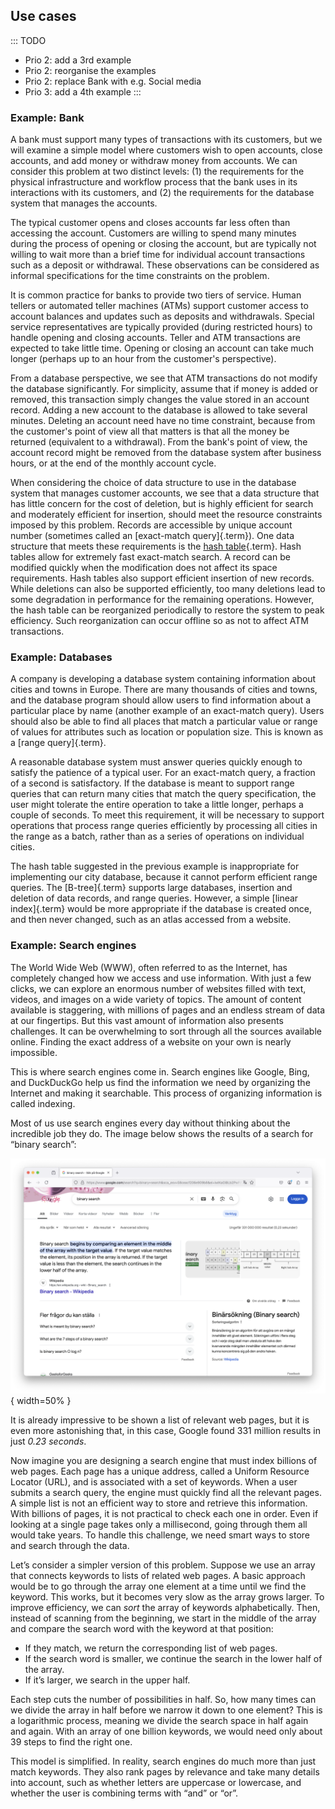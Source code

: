 
## Use cases

::: TODO
- Prio 2: add a 3rd example
- Prio 2: reorganise the examples
- Prio 2: replace Bank with e.g. Social media
- Prio 3: add a 4th example
:::


### Example: Bank

A bank must support many types of transactions with its customers, but
we will examine a simple model where customers wish to open accounts,
close accounts, and add money or withdraw money from accounts. We can
consider this problem at two distinct levels: (1) the requirements for
the physical infrastructure and workflow process that the bank uses in
its interactions with its customers, and (2) the requirements for the
database system that manages the accounts.

The typical customer opens and closes accounts far less often than
accessing the account. Customers are willing to spend many minutes
during the process of opening or closing the account, but are typically
not willing to wait more than a brief time for individual account
transactions such as a deposit or withdrawal. These observations can be
considered as informal specifications for the time constraints on the
problem.

It is common practice for banks to provide two tiers of service. Human
tellers or automated teller machines (ATMs) support customer access to
account balances and updates such as deposits and withdrawals. Special
service representatives are typically provided (during restricted hours)
to handle opening and closing accounts. Teller and ATM transactions are
expected to take little time. Opening or closing an account can take
much longer (perhaps up to an hour from the customer's perspective).

From a database perspective, we see that ATM transactions do not modify
the database significantly. For simplicity, assume that if money is
added or removed, this transaction simply changes the value stored in an
account record. Adding a new account to the database is allowed to take
several minutes. Deleting an account need have no time constraint,
because from the customer's point of view all that matters is that all
the money be returned (equivalent to a withdrawal). From the bank's
point of view, the account record might be removed from the database
system after business hours, or at the end of the monthly account cycle.

When considering the choice of data structure to use in the database
system that manages customer accounts, we see that a data structure that
has little concern for the cost of deletion, but is highly efficient for
search and moderately efficient for insertion, should meet the resource
constraints imposed by this problem. Records are accessible by unique
account number (sometimes called an [exact-match query]{.term}).
One data structure that meets these requirements is the
[hash table](#hashing){.term}.
Hash tables allow for extremely fast exact-match search. A record can be
modified quickly when the modification does not affect its space
requirements. Hash tables also support efficient insertion of new
records. While deletions can also be supported efficiently, too many
deletions lead to some degradation in performance for the remaining
operations. However, the hash table can be reorganized periodically to
restore the system to peak efficiency. Such reorganization can occur
offline so as not to affect ATM transactions.


### Example: Databases

A company is developing a database system containing information about
cities and towns in Europe. There are many thousands of
cities and towns, and the database program should allow users to find
information about a particular place by name (another example of an
exact-match query). Users should also be able to find all places that
match a particular value or range of values for attributes such as
location or population size. This is known as a
[range query]{.term}.

A reasonable database system must answer queries quickly enough to
satisfy the patience of a typical user. For an exact-match query,
a fraction of a second is satisfactory. If the database is meant to support range
queries that can return many cities that match the query specification,
the user might tolerate the entire operation to take a little longer, perhaps
a couple of seconds. To meet this requirement, it will be necessary to
support operations that process range queries efficiently by processing
all cities in the range as a batch, rather than as a series of
operations on individual cities.

The hash table suggested in the previous example is inappropriate for
implementing our city database, because it cannot perform efficient
range queries. The [B-tree]{.term} supports large databases, insertion
and deletion of data records, and range queries. However, a simple
[linear index]{.term} would be more appropriate if the database is created once,
and then never changed, such as an atlas accessed from a website.


### Example: Search engines

The World Wide Web (WWW), often referred to as the Internet, has completely changed how we access and use information.
With just a few clicks, we can explore an enormous number of websites filled with text, videos, and images on a wide variety of topics.
The amount of content available is staggering, with millions of pages and an endless stream of data at our fingertips.
But this vast amount of information also presents challenges.
It can be overwhelming to sort through all the sources available online.
Finding the exact address of a website on your own is nearly impossible.

This is where search engines come in.
Search engines like Google, Bing, and DuckDuckGo help us find the information we need by organizing the Internet and making it searchable.
This process of organizing information is called indexing.

Most of us use search engines every day without thinking about the incredible job they do.
The image below shows the results of a search for “binary search”:

![Google blabla](resources/images/Google.png){ width=50% }

It is already impressive to be shown a list of relevant web pages, but it is even more astonishing that, in this case, Google found 331 million results in just _0.23 seconds_.

Now imagine you are designing a search engine that must index billions of web pages.
Each page has a unique address, called a Uniform Resource Locator (URL), and is associated with a set of keywords.
When a user submits a search query, the engine must quickly find all the relevant pages.
A simple list is not an efficient way to store and retrieve this information.
With billions of pages, it is not practical to check each one in order.
Even if looking at a single page takes only a millisecond, going through them all would take years.
To handle this challenge, we need smart ways to store and search through the data.

Let’s consider a simpler version of this problem.
Suppose we use an array that connects keywords to lists of related web pages.
A basic approach would be to go through the array one element at a time until we find the keyword.
This works, but it becomes very slow as the array grows larger.
To improve efficiency, we can _sort_ the array of keywords alphabetically.
Then, instead of scanning from the beginning, we start in the middle of the array and compare the search word with the keyword at that position:

- If they match, we return the corresponding list of web pages.
- If the search word is smaller, we continue the search in the lower half of the array.
- If it’s larger, we search in the upper half.

Each step cuts the number of possibilities in half.
So, how many times can we divide the array in half before we narrow it down to one element? 
This is a logarithmic process, meaning we divide the search space in half again and again.
With an array of one billion keywords, we would need only about 39 steps to find the right one.

This model is simplified.
In reality, search engines do much more than just match keywords.
They also rank pages by relevance and take many details into account, such as whether letters are uppercase or lowercase, and whether the user is combining terms with “and” or “or”.
